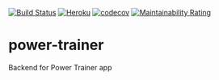 [![Build Status](https://travis-ci.org/xcesco/power-trainer.svg?branch=master)](https://travis-ci.org/xcesco/power-trainer)
[![Heroku](http://heroku-badge.herokuapp.com/?app=power-trainer&style=flat)](https://power-trainer.herokuapp.com)
[![codecov](https://codecov.io/gh/xcesco/power-trainer/branch/master/graph/badge.svg)](https://codecov.io/gh/xcesco/power-trainer)
[![Maintainability Rating](https://sonarcloud.io/api/project_badges/measure?project=xcesco_power-trainer&metric=sqale_rating)](https://sonarcloud.io/dashboard?id=xcesco_power-trainer)

# power-trainer
Backend for Power Trainer app
